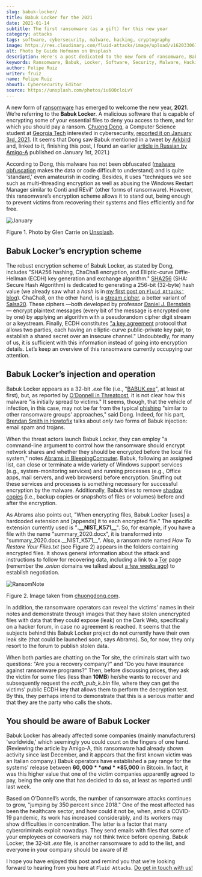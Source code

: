 ```yaml
---
slug: babuk-locker/
title: Babuk Locker for the 2021
date: 2021-01-14
subtitle: The first ransomware (as a gift) for this new year
category: attacks
tags: software, cybersecurity, malware, hacking, cryptography
image: https://res.cloudinary.com/fluid-attacks/image/upload/v1620330676/blog/babuk-locker/cover_dy5uwm.webp
alt: Photo by Guido Hofmann on Unsplash
description: Here's a post dedicated to the new form of ransomware, Babuk Locker. I mention its encryption scheme, its injection, operation, and other basic things about it.
keywords: Ransomware, Babuk, Locker, Software, Security, Malware, Hacking, Ethical Hacking, Pentesting
author: Felipe Ruiz
writer: fruiz
name: Felipe Ruiz
about1: Cybersecurity Editor
source: https://unsplash.com/photos/iu6OOcloLvY
---
```


A new form of [ransomware](../ransomware/) has emerged to welcome the
new year, **2021**. We’re referring to the **Babuk Locker**. A malicious
software that is capable of encrypting some of your essential files to
deny you access to them, and for which you should pay a ransom. [Chuong
Dong](http://chuongdong.com), a Computer Science student at [Georgia
Tech](https://www.gatech.edu/) interested in cybersecurity, [reported it
on
January 3rd, 2021](http://chuongdong.com/reverse%20engineering/2021/01/03/BabukRansomware/).
(It seems that Dong saw Babuk mentioned in a tweet by
[Arkbird](https://twitter.com/Arkbird_SOLG) and, linked to it, finishing
this post, I found an earlier [article in Russian by
Amigo-A](https://id-ransomware.blogspot.com/2021/01/babuk-ransomware.html)
published on January 1st, 2021.)

According to Dong, this malware has not been obfuscated ([malware
obfuscation](https://securityboulevard.com/2020/02/what-is-malware-obfuscation/)
makes the data or code difficult to understand) and is quite 'standard,'
even amateurish in coding. Besides, it uses "techniques we see such as
multi-threading encryption as well as abusing the Windows Restart
Manager similar to Conti and REvil" (other forms of ransomware).
However, this ransomware’s encryption scheme allows it to stand out,
being enough to prevent victims from recovering their systems and files
efficiently and for free.

<div class="imgblock">

![January](https://res.cloudinary.com/fluid-attacks/image/upload/v1620330673/blog/babuk-locker/january_x6we4g.webp)

<div class="title">

Figure 1. Photo by Glen Carrie on [Unsplash](https://unsplash.com/photos/TGeFx4x4NHU).

</div>

</div>

## Babuk Locker’s encryption scheme

The robust encryption scheme of Babuk Locker, as stated by Dong,
includes "SHA256 hashing, ChaCha8 encryption, and Elliptic-curve
Diffie-Hellman (ECDH) key generation and exchange algorithm."
[SHA256](https://xorbin.com/tools/sha256-hash-calculator) (SHA: Secure
Hash Algorithm) is dedicated to generating a 256-bit (32-byte) hash
value (we already saw what a *hash* is in [my first post on `Fluid
Attacks'` blog](../pass-cracking/)). ChaCha8, on the other hand, is a
[stream cipher](https://en.wikipedia.org/wiki/Stream_cipher), a better
variant of [Salsa20](https://en.wikipedia.org/wiki/Salsa20). These
ciphers —both developed by professor [Daniel J.
Bernstein](https://en.wikipedia.org/wiki/Daniel_J._Bernstein)— encrypt
plaintext messages (every bit of the message is encrypted one by one) by
applying an algorithm with a pseudorandom cipher digit stream or a
keystream. Finally, ECDH constitutes ["a key
agreement](https://en.wikipedia.org/wiki/Elliptic-curve_Diffie%E2%80%93Hellman)
protocol that allows two parties, each having an elliptic-curve
public-private key pair, to establish a shared secret over an insecure
channel." Undoubtedly, for many of us, it is sufficient with this
information instead of going into encryption details. Let’s keep an
overview of this ransomware currently occupying our attention.

## Babuk Locker’s injection and operation

Babuk Locker appears as a 32-bit *.exe* file (i.e.,
"[BABUK.exe](https://id-ransomware.blogspot.com/2021/01/babuk-ransomware.html)",
at least at first), but, as reported by [O’Donnell in
Threatpost](https://threatpost.com/ransomware-babuk-locker-large-corporations/162836/),
it is not clear how this malware "is initially spread to victims." It
seems, though, that the vehicle of infection, in this case, may not be
far from the typical [phishing](../phishing/) "similar to other
ransomware groups' approaches," said Dong. Indeed, for his part,
[Brendan Smith in Howtofix](https://howtofix.guide/babuk-locker/) talks
about *only two* forms of Babuk injection: email spam and trojans.

When the threat actors launch Babuk Locker, they can employ "a
command-line argument to control how the ransomware should encrypt
network shares and whether they should be encrypted before the local
file system," notes [Abrams in
BleepingComputer](https://www.bleepingcomputer.com/news/security/babuk-locker-is-the-first-new-enterprise-ransomware-of-2021/).
Babuk, following an assigned list, can close or terminate a wide variety
of Windows support services (e.g., system-monitoring services) and
running processes (e.g., Office apps, mail servers, and web browsers)
before encryption. Snuffing out these services and processes is
something necessary for successful encryption by the malware.
Additionally, Babuk tries to remove [shadow
copies](https://en.wikipedia.org/wiki/Shadow_Copy) (i.e., backup copies
or snapshots of files or volumes) before and after the encryption.

As Abrams also points out, "When encrypting files, Babuk Locker \[uses\]
a hardcoded extension and \[appends\] it to each encrypted file." The
specific extension currently used is "**.\_\_NIST\_K571\_\_**". So, for
example, if you have a file with the name "summary\_2020.docx", it is
transformed into "summary\_2020.docx.\_\_NIST\_K571\_\_". Also, a ransom
note named *How To Restore Your Files.txt* (see Figure 2) appears in the
folders containing encrypted files. It shows general information about
the attack and instructions to follow for recovering data, including a
link to a [Tor](https://www.torproject.org/) page (remember the *.onion*
domains we talked about [a few weeks ago](../dark-web/)) to establish
negotiation.

<div class="imgblock">

![RansomNote](https://res.cloudinary.com/fluid-attacks/image/upload/v1620330670/blog/babuk-locker/ransomnote_cinngo.webp)

<div class="title">

Figure 2. Image taken from [chuongdong.com](http://chuongdong.com/uploads/RansomNote.PNG).

</div>

</div>

In addition, the ransomware operators can reveal the victims' names in
their notes and demonstrate through images that they have stolen
unencrypted files with data that they could expose (leak) on the Dark
Web, specifically on a hacker forum, in case no agreement is reached. It
seems that the subjects behind this Babuk Locker project do not
currently have their own leak site (that could be launched soon, says
Abrams). So, for now, they only resort to the forum to publish stolen
data.

When both parties are chatting on the Tor site, the criminals start with
two questions: "Are you a recovery company?" and "Do you have insurance
against ransomware programs?" Then, before discussing prices, they ask
the victim for some files (less than **10MB**) he/she wants to recover
and subsequently request the *ecdh\_pub\_k.bin* file, where they can get
the victims' public ECDH key that allows them to perform the decryption
test. By this, they perhaps intend to demonstrate that this is a serious
matter and that they are the party who calls the shots.

## You should be aware of Babuk Locker

Babuk Locker has already affected some companies (mainly manufacturers)
'worldwide,' which seemingly you could count on the fingers of one hand.
(Reviewing the article by Amigo-A, this ransomware had already shown
activity since last December, and it appears that the first known victim
was an Italian company.) Babuk operators have established a pay range
for the systems' release between **$60,000** and **$85,000** in Bitcoin.
In fact, it was this higher value that one of the victim companies
apparently agreed to pay, being the only one that has decided to do so,
at least as reported until last week.

Based on O’Donnell’s words, the number of ransomware attacks continues
to grow, "jumping by 350 percent since 2018." One of the most affected
has been the healthcare sector, and how could it not be, when, amid a
COVID-19 pandemic, its work has increased considerably, and its workers
may show difficulties in concentration. The latter is a factor that many
cybercriminals exploit nowadays. They send emails with files that some
of your employees or coworkers may not think twice before opening. Babuk
Locker, the 32-bit *.exe* file, is another ransomware to add to the
list, and everyone in your company should be aware of it\!

I hope you have enjoyed this post and remind you that we’re looking
forward to hearing from you here at `Fluid Attacks`. [Do get in touch
with us\!](../../contact-us/)
